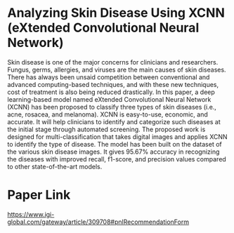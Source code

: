# Analyzing Skin Disease Using XCNN (eXtended Convolutional Neural Network)

Skin disease is one of the major concerns for clinicians and researchers. Fungus, germs, allergies,
and viruses are the main causes of skin diseases. There has always been unsaid competition between
conventional and advanced computing-based techniques, and with these new techniques, cost of
treatment is also being reduced drastically. In this paper, a deep learning-based model named eXtended
Convolutional Neural Network (XCNN) has been proposed to classify three types of skin diseases
(i.e., acne, rosacea, and melanoma). XCNN is easy-to-use, economic, and accurate. It will help
clinicians to identify and categorize such diseases at the initial stage through automated screening.
The proposed work is designed for multi-classification that takes digital images and applies XCNN
to identify the type of disease. The model has been built on the dataset of the various skin disease
images. It gives 95.67% accuracy in recognizing the diseases with improved recall, f1-score, and
precision values compared to other state-of-the-art models.

# Paper Link
https://www.igi-global.com/gateway/article/309708#pnlRecommendationForm

